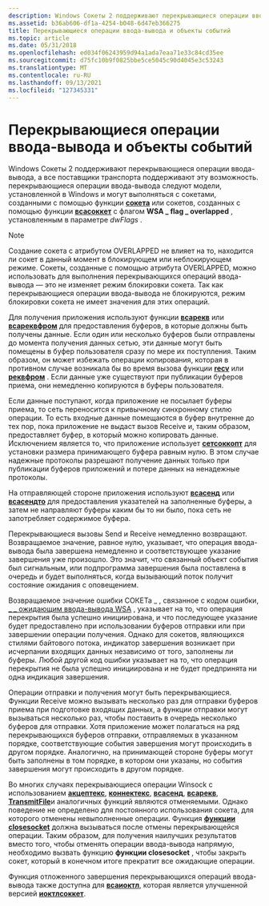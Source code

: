 ```yaml
---
description: Windows Сокеты 2 поддерживают перекрывающиеся операции ввода-вывода, а все поставщики транспорта поддерживают эту возможность.
ms.assetid: b36ab606-df1a-4254-b048-6d47eb366275
title: Перекрывающиеся операции ввода-вывода и объекты событий
ms.topic: article
ms.date: 05/31/2018
ms.openlocfilehash: ed034f06243959d94a1ada7eaa71e33c84cd35ee
ms.sourcegitcommit: d75fc10b9f0825bbe5ce5045c90d4045e3c53243
ms.translationtype: MT
ms.contentlocale: ru-RU
ms.lasthandoff: 09/13/2021
ms.locfileid: "127345331"
---
```

# <a name="overlapped-io-and-event-objects"></a>Перекрывающиеся операции ввода-вывода и объекты событий

Windows Сокеты 2 поддерживают перекрывающиеся операции ввода-вывода, а все поставщики транспорта поддерживают эту возможность. перекрывающиеся операции ввода-вывода следуют модели, установленной в Windows и могут выполняться с сокетами, созданными с помощью функции [**сокета**](/windows/desktop/api/Winsock2/nf-winsock2-socket) или сокетов, созданных с помощью функции [**всасоккет**](/windows/desktop/api/Winsock2/nf-winsock2-wsasocketa) с флагом **WSA \_ flag \_ overlapped** , установленным в параметре *dwFlags* .

> [!Note]  
> Создание сокета с атрибутом OVERLAPPED не влияет на то, находится ли сокет в данный момент в блокирующем или неблокирующем режиме. Сокеты, созданные с помощью атрибута OVERLAPPED, можно использовать для выполнения перекрывающихся операций ввода-вывода — это не изменяет режим блокировки сокета. Так как перекрывающиеся операции ввода-вывода не блокируются, режим блокировки сокета не имеет значения для этих операций.

 

Для получения приложения используют функции [**всарекв**](/windows/desktop/api/Winsock2/nf-winsock2-wsarecv) или [**всареквфром**](/windows/desktop/api/Winsock2/nf-winsock2-wsarecvfrom) для предоставления буферов, в которые должны быть получены данные. Если один или несколько буферов были отправлены до момента получения данных сетью, эти данные могут быть помещены в буфер пользователя сразу по мере их поступления. Таким образом, он может избежать операции копирования, которая в противном случае возникала бы во время вызова функции [**recv**](/windows/desktop/api/winsock/nf-winsock-recv) или [**реквфром**](/windows/desktop/api/winsock/nf-winsock-recvfrom) . Если данные уже существуют при публикации буферов приема, они немедленно копируются в буферы пользователя.

Если данные поступают, когда приложение не посылает буферы приема, то сеть переносится к привычному синхронному стилю операции. То есть входные данные помещаются в буфер внутренне до тех пор, пока приложение не выдаст вызов Receive и, таким образом, предоставляет буфер, в который можно копировать данные. Исключением является то, что приложение использует [**сетсоккопт**](/windows/desktop/api/winsock/nf-winsock-setsockopt) для установки размера принимающего буфера равным нулю. В этом случае надежные протоколы разрешают получение данных только при публикации буферов приложений и потере данных на ненадежные протоколы.

На отправляющей стороне приложения используют [**всасенд**](/windows/desktop/api/Winsock2/nf-winsock2-wsasend) или [**всасендто**](/windows/desktop/api/Winsock2/nf-winsock2-wsasendto) для предоставления указателей на заполненные буферы, а затем не направляют буферы каким бы то ни было, пока сеть не запотребляет содержимое буфера.

Перекрывающиеся вызовы Send и Receive немедленно возвращают. Возвращаемое значение, равное нулю, указывает, что операция ввода-вывода была завершена немедленно и соответствующее указание завершения уже произошло. Это значит, что связанный объект события был сигнальным, или подпрограмма завершения была поставлена в очередь и будет выполняться, когда вызывающий поток получит состояние ожидания с оповещением.

Возвращаемое значение ошибки СОКЕТа \_ , связанное с кодом ошибки, [ \_ \_ ожидающим ввода-вывода WSA](windows-sockets-error-codes-2.md) , указывает на то, что операция перекрытия была успешно инициирована, и что последующее указание будет предоставлено при использовании буферов отправки или при завершении операции получения. Однако для сокетов, являющихся стилями байтового потока, индикатор завершения возникает при исчерпании входящих данных независимо от того, заполнены ли буферы. Любой другой код ошибки указывает на то, что операция перекрытия не была успешно инициирована и не будет предпринята ни одна индикация завершения.

Операции отправки и получения могут быть перекрывающиеся. Функции Receive можно вызывать несколько раз для отправки буферов приема при подготовке входящих данных, а функции отправки могут вызываться несколько раз, чтобы поставить в очередь несколько буферов для отправки. Хотя приложение может полагаться на ряд перекрывающихся буферов отправки, отправляемых в указанном порядке, соответствующие события завершения могут происходить в другом порядке. Аналогично, на принимающей стороне буферы могут быть заполнены в том порядке, в котором они указаны, но события завершения могут происходить в другом порядке.

Во многих случаях перекрывающиеся операции Winsock с использованием [**акцептекс**](/windows/win32/api/mswsock/nf-mswsock-acceptex), [**коннектекс**](/windows/desktop/api/Mswsock/nc-mswsock-lpfn_connectex), [**всасенд**](/windows/desktop/api/Winsock2/nf-winsock2-wsasend), [**всарекв**](/windows/desktop/api/Winsock2/nf-winsock2-wsarecv), [**TransmitFile**](/windows/win32/api/mswsock/nf-mswsock-transmitfile)и аналогичных функций являются отменяемыми. Однако поведение не определено для постоянного использования сокета, для которого отменены невыполненные операции. Функция [**функции closesocket**](/windows/desktop/api/winsock/nf-winsock-closesocket) должна вызываться после отмены перекрывающейся операции. Таким образом, для получения наилучших результатов вместо того, чтобы отменять операции ввода-вывода напрямую, необходимо вызвать функцию **функции closesocket** , чтобы закрыть сокет, который в конечном итоге прекратит все ожидающие операции.

Функция отложенного завершения перекрывающихся операций ввода-вывода также доступна для [**всаиоктл**](/windows/desktop/api/Winsock2/nf-winsock2-wsaioctl), которая является улучшенной версией [**иоктлсоккет**](/windows/desktop/api/winsock/nf-winsock-ioctlsocket).

 

 
